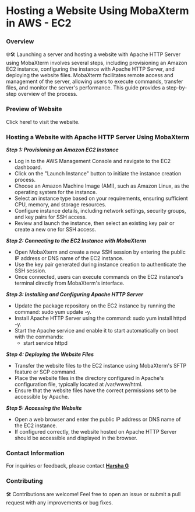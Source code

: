 # Hosting a Website Using MobaXterm in AWS - EC2

### Overview
🌐🛠️ Launching a server and hosting a website with Apache HTTP Server using MobaXterm involves several steps, including provisioning an Amazon EC2 instance, configuring the instance with Apache HTTP Server, and deploying the website files. MobaXterm facilitates remote access and management of the server, allowing users to execute commands, transfer files, and monitor the server's performance. This guide provides a step-by-step overview of the process.

### Preview of Website
Click here! to visit the website.

### Hosting a Website with Apache HTTP Server Using MobaXterm

***Step 1: Provisioning an Amazon EC2 Instance***
- Log in to the AWS Management Console and navigate to the EC2 dashboard.
- Click on the "Launch Instance" button to initiate the instance creation process.
- Choose an Amazon Machine Image (AMI), such as Amazon Linux, as the operating system for the instance.
- Select an instance type based on your requirements, ensuring sufficient CPU, memory, and storage resources.
- Configure instance details, including network settings, security groups, and key pairs for SSH access.
- Review and launch the instance, then select an existing key pair or create a new one for SSH access.
  
***Step 2: Connecting to the EC2 Instance with MobaXterm***
- Open MobaXterm and create a new SSH session by entering the public IP address or DNS name of the EC2 instance.
- Use the key pair generated during instance creation to authenticate the SSH session.
- Once connected, users can execute commands on the EC2 instance's terminal directly from MobaXterm's interface.

***Step 3: Installing and Configuring Apache HTTP Server***
- Update the package repository on the EC2 instance by running the command: sudo yum update -y.
- Install Apache HTTP Server using the command: sudo yum install httpd -y.
- Start the Apache service and enable it to start automatically on boot with the commands:
    - start service httpd

***Step 4: Deploying the Website Files***
- Transfer the website files to the EC2 instance using MobaXterm's SFTP feature or SCP command.
- Place the website files in the directory configured in Apache's configuration file, typically located at /var/www/html.
- Ensure that the website files have the correct permissions set to be accessible by Apache.

***Step 5: Accessing the Website***
- Open a web browser and enter the public IP address or DNS name of the EC2 instance.
- If configured correctly, the website hosted on Apache HTTP Server should be accessible and displayed in the browser.

### Contact Information
For inquiries or feedback, please contact **[Harsha G](mailto:harshag3106@gmail.com)**

### Contributing
🛠️ Contributions are welcome! Feel free to open an issue or submit a pull request with any improvements or bug fixes.
